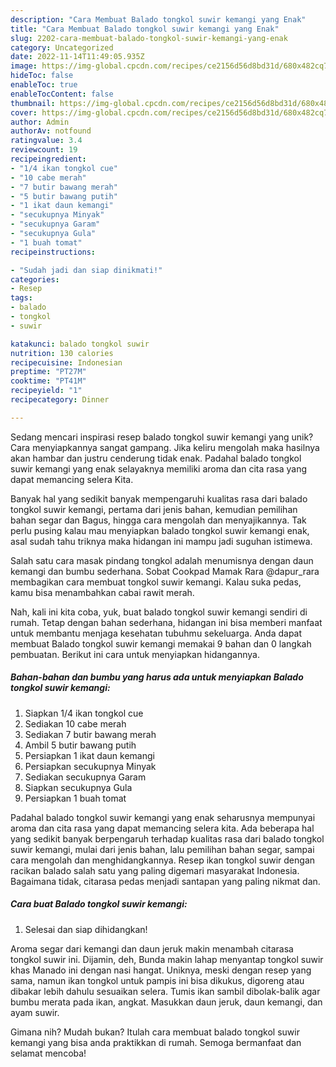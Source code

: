```yaml
---
description: "Cara Membuat Balado tongkol suwir kemangi yang Enak"
title: "Cara Membuat Balado tongkol suwir kemangi yang Enak"
slug: 2202-cara-membuat-balado-tongkol-suwir-kemangi-yang-enak
category: Uncategorized
date: 2022-11-14T11:49:05.935Z
image: https://img-global.cpcdn.com/recipes/ce2156d56d8bd31d/680x482cq70/balado-tongkol-suwir-kemangi-foto-resep-utama.jpg
hideToc: false
enableToc: true
enableTocContent: false
thumbnail: https://img-global.cpcdn.com/recipes/ce2156d56d8bd31d/680x482cq70/balado-tongkol-suwir-kemangi-foto-resep-utama.jpg
cover: https://img-global.cpcdn.com/recipes/ce2156d56d8bd31d/680x482cq70/balado-tongkol-suwir-kemangi-foto-resep-utama.jpg
author: Admin
authorAv: notfound
ratingvalue: 3.4
reviewcount: 19
recipeingredient:
- "1/4 ikan tongkol cue"
- "10 cabe merah"
- "7 butir bawang merah"
- "5 butir bawang putih"
- "1 ikat daun kemangi"
- "secukupnya Minyak"
- "secukupnya Garam"
- "secukupnya Gula"
- "1 buah tomat"
recipeinstructions:

- "Sudah jadi dan siap dinikmati!"
categories:
- Resep
tags:
- balado
- tongkol
- suwir

katakunci: balado tongkol suwir 
nutrition: 130 calories
recipecuisine: Indonesian
preptime: "PT27M"
cooktime: "PT41M"
recipeyield: "1"
recipecategory: Dinner

---
```





Sedang mencari inspirasi resep balado tongkol suwir kemangi yang unik? Cara menyiapkannya sangat gampang. Jika keliru mengolah maka hasilnya akan hambar dan justru cenderung tidak enak. Padahal balado tongkol suwir kemangi yang enak selayaknya memiliki aroma dan cita rasa yang dapat memancing selera Kita.





Banyak hal yang sedikit banyak mempengaruhi kualitas rasa dari balado tongkol suwir kemangi, pertama dari jenis bahan, kemudian pemilihan bahan segar dan Bagus, hingga cara mengolah dan menyajikannya. Tak perlu pusing kalau mau menyiapkan balado tongkol suwir kemangi enak,      asal sudah tahu triknya maka hidangan ini mampu jadi suguhan istimewa.














Salah satu cara masak pindang tongkol adalah menumisnya dengan daun kemangi dan bumbu sederhana. Sobat Cookpad Mamak Rara @dapur_rara membagikan cara membuat tongkol suwir kemangi. Kalau suka pedas, kamu bisa menambahkan cabai rawit merah.






Nah, kali ini kita coba, yuk, buat balado tongkol suwir kemangi sendiri di rumah. Tetap dengan bahan sederhana, hidangan ini bisa memberi manfaat untuk membantu menjaga kesehatan tubuhmu sekeluarga. Anda dapat membuat Balado tongkol suwir kemangi memakai 9 bahan dan 0 langkah pembuatan. Berikut ini cara untuk menyiapkan hidangannya.

<!--inarticleads1-->

##### Bahan-bahan dan bumbu yang harus ada untuk menyiapkan Balado tongkol suwir kemangi:

1. Siapkan 1/4 ikan tongkol cue
1. Sediakan 10 cabe merah
1. Sediakan 7 butir bawang merah
1. Ambil 5 butir bawang putih
1. Persiapkan 1 ikat daun kemangi
1. Persiapkan secukupnya Minyak
1. Sediakan secukupnya Garam
1. Siapkan secukupnya Gula
1. Persiapkan 1 buah tomat


Padahal balado tongkol suwir kemangi yang enak seharusnya mempunyai aroma dan cita rasa yang dapat memancing selera kita. Ada beberapa hal yang sedikit banyak berpengaruh terhadap kualitas rasa dari balado tongkol suwir kemangi, mulai dari jenis bahan, lalu pemilihan bahan segar, sampai cara mengolah dan menghidangkannya. Resep ikan tongkol suwir dengan racikan balado salah satu yang paling digemari masyarakat Indonesia. Bagaimana tidak, citarasa pedas menjadi santapan yang paling nikmat dan. 

<!--inarticleads2-->

##### Cara buat Balado tongkol suwir kemangi:


1. Selesai dan siap dihidangkan!

Aroma segar dari kemangi dan daun jeruk makin menambah citarasa tongkol suwir ini. Dijamin, deh, Bunda makin lahap menyantap tongkol suwir khas Manado ini dengan nasi hangat. Uniknya, meski dengan resep yang sama, namun ikan tongkol untuk pampis ini bisa dikukus, digoreng atau dibakar lebih dahulu sesuaikan selera. Tumis ikan sambil dibolak-balik agar bumbu merata pada ikan, angkat. Masukkan daun jeruk, daun kemangi, dan ayam suwir. 

Gimana nih? Mudah bukan? Itulah cara membuat balado tongkol suwir kemangi yang bisa anda praktikkan di rumah. Semoga bermanfaat dan selamat mencoba!
